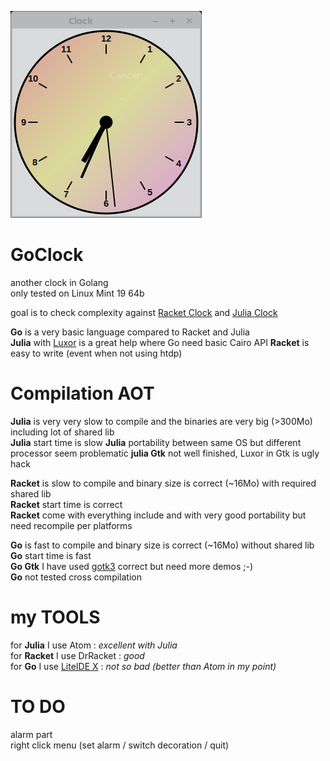 ![splash image](images/GoClock.png) 

# GoClock
another clock in Golang    
only tested on Linux Mint 19 64b

goal is to check complexity against [Racket Clock](https://github.com/nodrygo/RktAlarmClock) and [Julia Clock](https://github.com/nodrygo/jAnalogAlarmClock) 

__Go__ is a very basic language compared to Racket and Julia   
__Julia__ with [Luxor](https://github.com/JuliaGraphics/Luxor.jl) is a great help where Go need basic Cairo API
__Racket__ is easy to write (event when not using htdp)

# Compilation AOT
__Julia__ is very very slow to compile and the binaries are very big (>300Mo) including lot of shared lib     
__Julia__ start time is slow
__Julia__ portability between same OS but different processor seem problematic 
__julia Gtk__ not well finished, Luxor in Gtk is ugly hack   

__Racket__ is slow to compile and binary size is correct (~16Mo) with required shared lib        
__Racket__ start time is correct    
__Racket__  come with everything include and with very good portability but need recompile per platforms

__Go__ is fast to compile and binary size is correct (~16Mo) without shared lib      
__Go__ start time is fast  
__Go Gtk__ I have used [gotk3](https://github.com/gotk3/gotk3) correct but need more demos ;-)   
__Go__ not tested cross compilation

# my TOOLS
for __Julia__ I use Atom : _excellent with Julia_      
for __Racket__ I use DrRacket : _good_    
for __Go__ I use [LiteIDE X](https://liteide.org/en/) : _not so bad (better than Atom in my point)_        

# TO DO    
alarm part   
right click menu  (set alarm / switch decoration / quit)  

